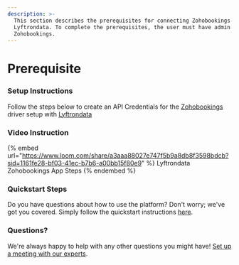 ```yaml
---
description: >-
  This section describes the prerequisites for connecting Zohobookings to
  Lyftrondata. To complete the prerequisites, the user must have admin access to
  Zohobookings.
---
```


# Prerequisite

<mark style="color:blue;"></mark>

### Setup Instructions

Follow the steps below to create an API Credentials for the [Zohobookings](https://www.lyftrondata.com/integration/commerce-analytics/zoho-bookings/) driver setup with [Lyftrondata](https://www.lyftrondata.com)

### Video Instruction

{% embed url="https://www.loom.com/share/a3aaa88027e747f5b9a8db8f3598bdcb?sid=1161fe28-bf03-41ec-b7b6-a00bb15f80e9" %}
Lyftrondata Zohobookings App Steps
{% endembed %}

### Quickstart Steps

Do you have questions about how to use the platform? Don't worry; we've got you covered. Simply follow the quickstart instructions [here](README.md).

### Questions? <a href="#questions" id="questions"></a>

We're always happy to help with any other questions you might have! [Set up a meeting with our experts](https://www.lyftrondata.com/book-a-meeting/).

